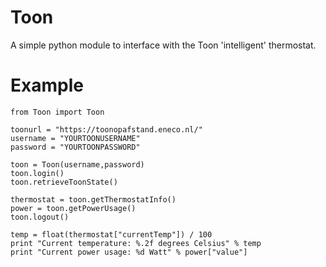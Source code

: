 Toon
====

A simple python module to interface with the Toon 'intelligent' thermostat.

Example
====

```
from Toon import Toon

toonurl = "https://toonopafstand.eneco.nl/"
username = "YOURTOONUSERNAME"
password = "YOURTOONPASSWORD"

toon = Toon(username,password)
toon.login()
toon.retrieveToonState()

thermostat = toon.getThermostatInfo()
power = toon.getPowerUsage()
toon.logout()

temp = float(thermostat["currentTemp"]) / 100
print "Current temperature: %.2f degrees Celsius" % temp
print "Current power usage: %d Watt" % power["value"]
```
